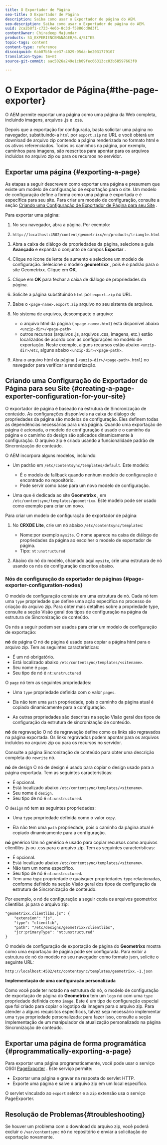 ```yaml
---
title: O Exportador de Página
seo-title: O Exportador de Página
description: Saiba como usar o Exportador de página do AEM.
seo-description: Saiba como usar o Exportador de página do AEM.
uuid: 2ca2b8f1-c723-4e6b-8c3d-f5886cd0d3f1
contentOwner: Chiradeep Majumdar
products: SG_EXPERIENCEMANAGER/6.4/SITES
topic-tags: content
content-type: reference
discoiquuid: 6ab07b5b-ee37-4029-95da-be2031779107
translation-type: tm+mt
source-git-commit: aac5026a249e1cb09fec66313cc03b58597663f0

---
```



# O Exportador de Página{#the-page-exporter}

O AEM permite exportar uma página como uma página da Web completa, incluindo imagens, arquivos .js e .css.

Depois que a exportação for configurada, basta solicitar uma página no navegador, substituindo-a `html` por `export.zip` no URL e você obterá um download de arquivo zip contendo a página renderizada no formato html e os ativos referenciados. Todos os caminhos na página, por exemplo, caminhos para imagens, são reescritos para apontar para os arquivos incluídos no arquivo zip ou para os recursos no servidor.

## Exportar uma página {#exporting-a-page}

As etapas a seguir descrevem como exportar uma página e presumem que existe um modelo de configuração de exportação para o site. Um modelo de configuração define a forma como uma página é exportada e é específica para seu site. Para criar um modelo de configuração, consulte a seção [Criando uma Configuração de Exportador de Página para seu Site](#creating-a-page-exporter-configuration-for-your-site) .

Para exportar uma página:

1. No seu navegador, abra a página. Por exemplo:
1. `http://localhost:4502/content/geometrixx/en/products/triangle.html`
1. Abra a caixa de diálogo de propriedades da página, selecione a guia **Avançado** e expanda o conjunto de campos **Exportar** .

1. Clique no ícone de lente de aumento e selecione um modelo de configuração. Selecione o modelo **geometrixx** , pois é o padrão para o site Geometrixx. Clique em **OK**.

1. Clique em **OK** para fechar a caixa de diálogo de propriedades da página.
1. Solicite a página substituindo `html` por `export.zip` no URL.

1. Baixe o `<page-name>.export.zip` arquivo no seu sistema de arquivos.

1. No sistema de arquivos, descompacte o arquivo:

   * o arquivo html da página ( `<page-name>.html`) está disponível abaixo `<unzip-dir>/<page-path>`
   * outros recursos (arquivos .js, arquivos .css, imagens, etc.) estão localizados de acordo com as configurações no modelo de exportação. Neste exemplo, alguns recursos estão abaixo `<unzip-dir>/etc`, alguns abaixo `<unzip-dir>/<page-path>`.

1. Abra o arquivo html da página ( `<unzip-dir>/<page-path>.html`) no navegador para verificar a renderização.

## Criando uma Configuração de Exportador de Página para seu Site {#creating-a-page-exporter-configuration-for-your-site}

O exportador de página é baseado na estrutura de Sincronização de conteúdo. As configurações disponíveis na caixa de diálogo de propriedades da página são modelos de configuração. Eles definem todas as dependências necessárias para uma página. Quando uma exportação de página é acionada, o modelo de configuração é usado e o caminho da página e o caminho do design são aplicados dinamicamente à configuração. O arquivo zip é criado usando a funcionalidade padrão de Sincronização de conteúdo.

O AEM incorpora alguns modelos, incluindo:

* Um padrão em `/etc/contentsync/templates/default`. Este modelo:

   * É o modelo de fallback quando nenhum modelo de configuração é encontrado no repositório.
   * Pode servir como base para um novo modelo de configuração.

* Uma que é dedicada ao site **Geometrixx** , em `/etc/contentsync/templates/geometrixx`. Este modelo pode ser usado como exemplo para criar um novo.

Para criar um modelo de configuração de exportador de página:

1. No **CRXDE Lite**, crie um nó abaixo `/etc/contentsync/templates`:

   * Nome:por exemplo `mysite`. O nome aparece na caixa de diálogo de propriedades da página ao escolher o modelo de exportador de página.
   * Tipo: `nt:unstructured`

1. Abaixo do nó do modelo, chamado aqui `mysite`, crie uma estrutura de nó usando os nós de configuração descritos abaixo.

### Nós de configuração do exportador de páginas {#page-exporter-configuration-nodes}

O modelo de configuração consiste em uma estrutura de nó. Cada nó tem uma `type` propriedade que define uma ação específica no processo de criação do arquivo zip. Para obter mais detalhes sobre a propriedade type, consulte a seção Visão geral dos tipos de configuração na página da estrutura de Sincronização de conteúdo.

Os nós a seguir podem ser usados para criar um modelo de configuração de exportação:

**nó** de página O nó de página é usado para copiar a página html para o arquivo zip. Tem as seguintes características:

* É um nó obrigatório.
* Está localizado abaixo `/etc/contentsync/templates/<sitename>`.
* Seu nome é `page`.
* Seu tipo de nó é `nt:unstructured`

O `page` nó tem as seguintes propriedades:

* Uma `type` propriedade definida com o valor `pages`.

* Ela não tem uma `path` propriedade, pois o caminho da página atual é copiado dinamicamente para a configuração.

* As outras propriedades são descritas na seção Visão geral dos tipos de configuração da estrutura de sincronização de conteúdo.

**nó** de regravação O nó de regravação define como os links são regravados na página exportada. Os links regravados podem apontar para os arquivos incluídos no arquivo zip ou para os recursos no servidor.

Consulte a página Sincronização de conteúdo para obter uma descrição completa do `rewrite` nó.

**nó** de design O nó de design é usado para copiar o design usado para a página exportada. Tem as seguintes características:

* É opcional.
* Está localizado abaixo `/etc/contentsync/templates/<sitename>`.
* Seu nome é `design`.
* Seu tipo de nó é `nt:unstructured`.

O `design` nó tem as seguintes propriedades:

* Uma `type` propriedade definida como o valor `copy`.

* Ela não tem uma `path` propriedade, pois o caminho da página atual é copiado dinamicamente para a configuração.

**nó** genérico Um nó genérico é usado para copiar recursos como arquivos clientlibs .js ou .css para o arquivo zip. Tem as seguintes características:

* É opcional.
* Está localizado abaixo `/etc/contentsync/templates/<sitename>`.
* Não tem um nome específico.
* Seu tipo de nó é `nt:unstructured`.
* Tem uma `type` propriedade e quaisquer propriedades `type` relacionadas, conforme definido na seção Visão geral dos tipos de configuração da estrutura de Sincronização de conteúdo.

Por exemplo, o nó de configuração a seguir copia os arquivos geometrixx clientlibs .js para o arquivo zip:

```xml
"geometrixx.clientlibs.js": {
    "extension": "js",
    "type": "clientlib",
    "path": "/etc/designs/geometrixx/clientlibs",
    "jcr:primaryType": "nt:unstructured"
}
```

O modelo de configuração de exportação de página do **Geometrixx** mostra como uma exportação de página pode ser configurada. Para exibir a estrutura de nó do modelo no seu navegador como formato json, solicite o seguinte URL:

`http://localhost:4502/etc/contentsync/templates/geometrixx.-1.json`

**Implementação de uma configuração personalizada**

Como você pode ter notado na estrutura do nó, o modelo de configuração de exportação de página do **Geometrixx** tem um `logo` nó com uma `type` propriedade definida como `image`. Este é um tipo de configuração especial que foi criado para copiar o logotipo da imagem para o arquivo zip. Para atender a alguns requisitos específicos, talvez seja necessário implementar uma `type` propriedade personalizada: para fazer isso, consulte a seção Implementação de um manipulador de atualização personalizado na página Sincronização de conteúdo.

## Exportar uma página de forma programática {#programmatically-exporting-a-page}

Para exportar uma página programaticamente, você pode usar o serviço OSGI [PageExporter](https://helpx.adobe.com/experience-manager/6-4/sites/developing/using/reference-materials/javadoc/index.html?com/day/cq/wcm/contentsync/PageExporter.html) . Este serviço permite:

* Exportar uma página e gravar na resposta do servlet HTTP.
* Exporte uma página e salve o arquivo zip em um local específico.

O servlet vinculado ao `export` seletor e a `zip` extensão usa o serviço PageExporter.

## Resolução de Problemas{#troubleshooting}

Se houver um problema com o download do arquivo zip, você poderá excluir o `/var/contentsync` nó no repositório e enviar a solicitação de exportação novamente.

